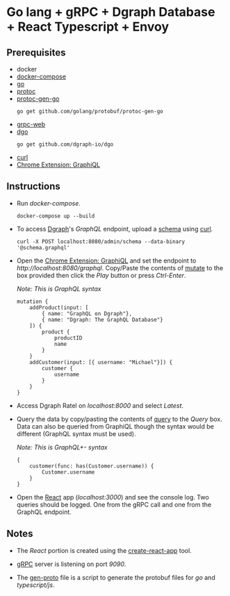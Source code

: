 # Go lang + gRPC + Dgraph Database + React Typescript + Envoy

## Prerequisites

- docker
- [docker-compose](https://github.com/docker/compose)
- [go](https://github.com/golang/go)
- [protoc](https://github.com/protocolbuffers/protobuf/)
- [protoc-gen-go](https://github.com/golang/protobuf/tree/master/protoc-gen-go)
	```
	go get github.com/golang/protobuf/protoc-gen-go
	```
- [grpc-web](https://github.com/grpc/grpc-web)
- [dgo](https://github.com/dgraph-io/dgo)
	```
	go get github.com/dgraph-io/dgo
	```
- [curl](https://github.com/curl/curl)
- [Chrome Extension: GraphiQL](https://chrome.google.com/webstore/detail/graphiql-extension/jhbedfdjpmemmbghfecnaeeiokonjclb?hl=en)

## Instructions

- Run _docker-compose_.
	```
	docker-compose up --build
	```


- To access [Dgraph](https://github.com/dgraph-io/dgraph)'s _GraphQL_ endpoint, upload a [schema](dgraph/schema.graphql) using [curl](https://github.com/curl/curl).
	```
	curl -X POST localhost:8080/admin/schema --data-binary '@schema.graphql'
	```

- Open the [Chrome Extension: GraphiQL](https://chrome.google.com/webstore/detail/graphiql-extension/jhbedfdjpmemmbghfecnaeeiokonjclb?hl=en) and set the endpoint to _http://localhost:8080/graphql_. Copy/Paste the contents of [mutate](dgraph/mutate.txt) to the box provided then click the _Play_ button or press _Ctrl-Enter_.

	_Note: This is GraphQL syntax_

	```
	mutation {
		addProduct(input: [
			{ name: "GraphQL on Dgraph"},
			{ name: "Dgraph: The GraphQL Database"}
		]) {
			product {
				productID
				name
			}
		}
		addCustomer(input: [{ username: "Michael"}]) {
			customer {
				username
			}
		}
	}
	```

- Access Dgraph Ratel on _localhost:8000_ and select _Latest_.

- Query the data by copy/pasting the contents of [query](dgraph/query.txt) to the _Query_ box. Data can also be queried from GraphiQL though the syntax would be different (GraphQL syntax must be used).

	_Note: This is GraphQL+- syntax_

	```
	{
		customer(func: has(Customer.username)) {
			Customer.username
		}
	}
	```

- Open the [React](https://github.com/facebook/react) app (_localhost:3000_) and see the console log. Two queries should be logged. One from the gRPC call and one from the GraphQL endpoint.

## Notes

- The _React_ portion is created using the [create-react-app](https://github.com/facebook/create-react-app) tool.

- [gRPC](https://github.com/grpc/grpc) server is listening on port _9090_.

- The [gen-proto](gen-proto) file is a script to generate the protobuf files for _go_ and _typescript/js_.
